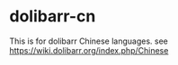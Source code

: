 # dolibarr-cn
This is for dolibarr Chinese languages.
see https://wiki.dolibarr.org/index.php/Chinese

